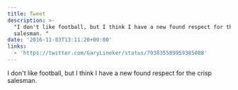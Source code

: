 ```yaml
---
title: Tweet
description: >-
  "I don't like football, but I think I have a new found respect for the crisp
  salesman. "
date: '2016-11-03T13:11:20+00:00'
links:
  - 'https://twitter.com/GaryLineker/status/793835589959385088'
---
```

I don't like football, but I think I have a new found respect for the crisp salesman. 
